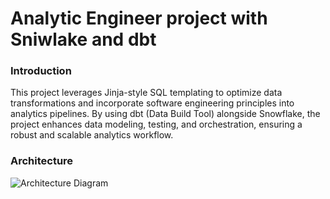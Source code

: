 # Analytic Engineer project with Sniwlake and dbt 

### Introduction
This project leverages Jinja-style SQL templating to optimize data transformations and incorporate software engineering principles into analytics pipelines. By using dbt (Data Build Tool) alongside Snowflake, the project enhances data modeling, testing, and orchestration, ensuring a robust and scalable analytics workflow.

### Architecture
![Architecture Diagram]((https://github.com/ArabOmar/dbt-snowflake-analytic-engineer-project/blob/main/Images/dbt_project_archi.png))
